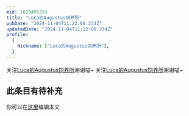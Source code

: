 ```yaml
---
mid: 1620495323
title: "Luca的Augustus饲养所"
pubDate: "2024-11-04T11:22:08.234Z"
updatedDate: "2024-11-04T11:22:08.234Z"
profile:
  {
    Nickname: ["Luca的Augustus饲养所"],
  }
---
```


关注[Luca的Augustus饲养所](https://space.bilibili.com/1620495323)谢谢喵~ 关注[Luca的Augustus饲养所](https://space.bilibili.com/1620495323)谢谢喵~

## 此条目有待补充
你可以在[这里](https://github.com/Yuhanawa/VTuber.ICU/edit/master/src/content/v/Luca的Augustus饲养所/index.md)编辑本文
